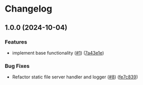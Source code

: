 # Changelog

## 1.0.0 (2024-10-04)


### Features

* implement base functionality ([#1](https://github.com/jrschumacher/go-spaserve/issues/1)) ([7a43e1e](https://github.com/jrschumacher/go-spaserve/commit/7a43e1ee3242897810a8a82413eed5da8b62cc85))


### Bug Fixes

* Refactor static file server handler and logger ([#8](https://github.com/jrschumacher/go-spaserve/issues/8)) ([fe7c839](https://github.com/jrschumacher/go-spaserve/commit/fe7c839a30dba132da14405d9f9ff4b6ab998466))
